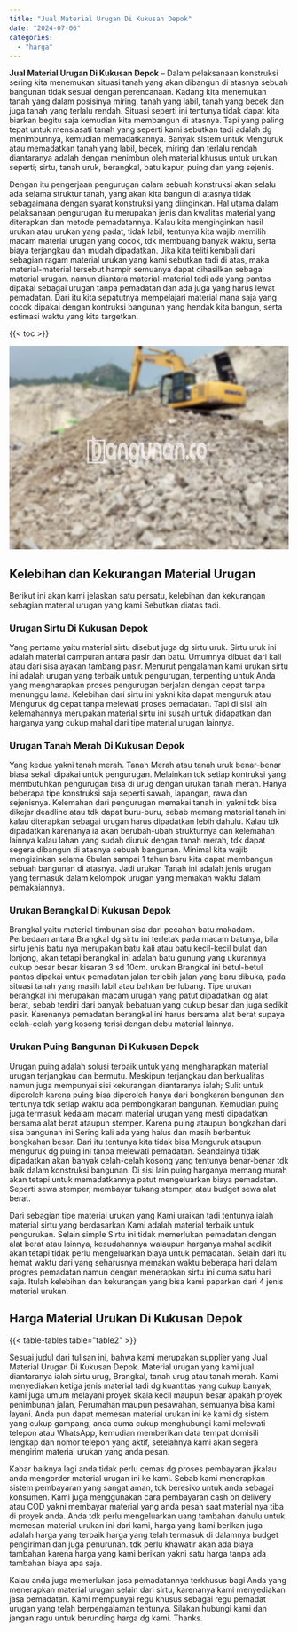 ```yaml
---
title: "Jual Material Urugan Di Kukusan Depok"
date: "2024-07-06"
categories: 
  - "harga"
---
```


**Jual Material Urugan Di Kukusan Depok** – Dalam pelaksanaan konstruksi sering kita menemukan situasi tanah yang akan dibangun di atasnya sebuah bangunan tidak sesuai dengan perencanaan. Kadang kita menemukan tanah yang dalam posisinya miring, tanah yang labil, tanah yang becek dan juga tanah yang terlalu rendah. Situasi seperti ini tentunya tidak dapat kita biarkan begitu saja kemudian kita membangun di atasnya. Tapi yang paling tepat untuk mensiasati tanah yang seperti kami sebutkan tadi adalah dg menimbunnya, kemudian memadatkannya. Banyak sistem untuk Menguruk atau memadatkan tanah yang labil, becek, miring dan terlalu rendah diantaranya adalah dengan menimbun oleh material khusus untuk urukan, seperti; sirtu, tanah uruk, berangkal, batu kapur, puing dan yang sejenis.

Dengan itu pengerjaan pengurugan dalam sebuah konstruksi akan selalu ada selama struktur tanah, yang akan kita bangun di atasnya tidak sebagaimana dengan syarat konstruksi yang diinginkan. Hal utama dalam pelaksanaan pengurugan itu merupakan jenis dan kwalitas material yang diterapkan dan metode pemadatannya. Kalau kita menginginkan hasil urukan atau urukan yang padat, tidak labil, tentunya kita wajib memilih macam material urugan yang cocok, tdk membuang banyak waktu, serta biaya terjangkau dan mudah dipadatkan. Jika kita teliti kembali dari sebagian ragam material urukan yang kami sebutkan tadi di atas, maka material-material tersebut hampir semuanya dapat dihasilkan sebagai material urugan. namun diantara material-material tadi ada yang pantas dipakai sebagai urugan tanpa pemadatan dan ada juga yang harus lewat pemadatan. Dari itu kita sepatutnya mempelajari material mana saja yang cocok dipakai dengan kontruksi bangunan yang hendak kita bangun, serta estimasi waktu yang kita targetkan.

{{< toc >}}

![Jual Material Urugan Di Kukusan Depok](/images/jual-urugan-35.png)

## Kelebihan dan Kekurangan Material Urugan

Berikut ini akan kami jelaskan satu persatu, kelebihan dan kekurangan sebagian material urugan yang kami Sebutkan diatas tadi.

### Urugan Sirtu Di Kukusan Depok

Yang pertama yaitu material sirtu disebut juga dg sirtu uruk. Sirtu uruk ini adalah material campuran antara pasir dan batu. Umumnya dibuat dari kali atau dari sisa ayakan tambang pasir. Menurut pengalaman kami urukan sirtu ini adalah urugan yang terbaik untuk pengurugan, terpenting untuk Anda yang mengharapkan proses pengurugan berjalan dengan cepat tanpa menunggu lama. Kelebihan dari sirtu ini yakni kita dapat menguruk atau Menguruk dg cepat tanpa melewati proses pemadatan. Tapi di sisi lain kelemahannya merupakan material sirtu ini susah untuk didapatkan dan harganya yang cukup mahal dari tipe material urugan lainnya.

### Urugan Tanah Merah Di Kukusan Depok

Yang kedua yakni tanah merah. Tanah Merah atau tanah uruk benar-benar biasa sekali dipakai untuk pengurugan. Melainkan tdk setiap kontruksi yang membutuhkan pengurugan bisa di urug dengan urukan tanah merah. Hanya beberapa tipe konstruksi saja seperti sawah, lapangan, rawa dan sejenisnya. Kelemahan dari pengurugan memakai tanah ini yakni tdk bisa dikejar deadline atau tdk dapat buru-buru, sebab memang material tanah ini kalau diterapkan sebagai urugan harus dipadatkan lebih dahulu. Kalau tdk dipadatkan karenanya ia akan berubah-ubah strukturnya dan kelemahan lainnya kalau lahan yang sudah diuruk dengan tanah merah, tdk dapat segera dibangun di atasnya sebuah bangunan. Minimal kita wajib mengizinkan selama 6bulan sampai 1 tahun baru kita dapat membangun sebuah bangunan di atasnya. Jadi urukan Tanah ini adalah jenis urugan yang termasuk dalam kelompok urugan yang memakan waktu dalam pemakaiannya.

### Urukan Berangkal Di Kukusan Depok

Brangkal yaitu material timbunan sisa dari pecahan batu makadam. Perbedaan antara Brangkal dg sirtu ini terletak pada macam batunya, bila sirtu jenis batu nya merupakan batu kali atau batu kecil-kecil bulat dan lonjong, akan tetapi berangkal ini adalah batu gunung yang ukurannya cukup besar besar kisaran 3 sd 10cm. urukan Brangkal ini betul-betul pantas dipakai untuk pemadatan jalan terlebih jalan yang baru dibuka, pada situasi tanah yang masih labil atau bahkan berlubang. Tipe urukan berangkal ini merupakan macam urugan yang patut dipadatkan dg alat berat, sebab terdiri dari banyak bebatuan yang cukup besar dan juga sedikit pasir. Karenanya pemadatan berangkal ini harus bersama alat berat supaya celah-celah yang kosong terisi dengan debu material lainnya.

### Urukan Puing Bangunan Di Kukusan Depok

Urugan puing adalah solusi terbaik untuk yang mengharapkan material urugan terjangkau dan bermutu. Meskipun terjangkau dan berkualitas namun juga mempunyai sisi kekurangan diantaranya ialah; Sulit untuk diperoleh karena puing bisa diperoleh hanya dari bongkaran bangunan dan tentunya tdk setiap waktu ada pembongkaran bangunan. Kemudian puing juga termasuk kedalam macam material urugan yang mesti dipadatkan bersama alat berat ataupun stemper. Karena puing ataupun bongkahan dari sisa bangunan ini Sering kali ada yang halus dan masih berbentuk bongkahan besar. Dari itu tentunya kita tidak bisa Menguruk ataupun menguruk dg puing ini tanpa melewati pemadatan. Seandainya tidak dipadatkan akan banyak celah-celah kosong yang tentunya benar-benar tdk baik dalam konstruksi bangunan. Di sisi lain puing harganya memang murah akan tetapi untuk memadatkannya patut mengeluarkan biaya pemadatan. Seperti sewa stemper, membayar tukang stemper, atau budget sewa alat berat.

Dari sebagian tipe material urukan yang Kami uraikan tadi tentunya ialah material sirtu yang berdasarkan Kami adalah material terbaik untuk pengurukan. Selain simple Sirtu ini tidak memerlukan pemadatan dengan alat berat atau lainnya, kesudahannya walaupun harganya mahal sedikit akan tetapi tidak perlu mengeluarkan biaya untuk pemadatan. Selain dari itu hemat waktu dari yang seharusnya memakan waktu beberapa hari dalam progres pemadatan namun dengan menerapkan sirtu ini cuma satu hari saja. Itulah kelebihan dan kekurangan yang bisa kami paparkan dari 4 jenis material urukan.

## Harga Material Urukan Di Kukusan Depok

{{< table-tables table="table2" >}}

Sesuai judul dari tulisan ini, bahwa kami merupakan supplier yang Jual Material Urugan Di Kukusan Depok. Material urugan yang kami jual diantaranya ialah sirtu urug, Brangkal, tanah urug atau tanah merah. Kami menyediakan ketiga jenis material tadi dg kuantitas yang cukup banyak, kami juga umum melayani proyek skala kecil maupun besar apakah proyek penimbunan jalan, Perumahan maupun pesawahan, semuanya bisa kami layani. Anda pun dapat memesan material urukan ini ke kami dg sistem yang cukup gampang, anda cuma cukup menghubungi kami melewati telepon atau WhatsApp, kemudian memberikan data tempat domisili lengkap dan nomor telepon yang aktif, setelahnya kami akan segera mengirim material urukan yang anda pesan.

Kabar baiknya lagi anda tidak perlu cemas dg proses pembayaran jikalau anda mengorder material urugan ini ke kami. Sebab kami menerapkan sistem pembayaran yang sangat aman, tdk beresiko untuk anda sebagai konsumen. Kami juga menggunakan cara pembayaran cash on delivery atau COD yakni membayar material yang anda pesan saat material nya tiba di proyek anda. Anda tdk perlu mengeluarkan uang tambahan dahulu untuk memesan material urukan ini dari kami, harga yang kami berikan juga adalah harga yang terbaik harga yang telah termasuk di dalamnya budget pengiriman dan juga penurunan. tdk perlu khawatir akan ada biaya tambahan karena harga yang kami berikan yakni satu harga tanpa ada tambahan biaya apa saja.

Kalau anda juga memerlukan jasa pemadatannya terkhusus bagi Anda yang menerapkan material urugan selain dari sirtu, karenanya kami menyediakan jasa pemadatan. Kami mempunyai regu khusus sebagai regu pemadat urugan yang telah berpengalaman tentunya. Silakan hubungi kami dan jangan ragu untuk berunding harga dg kami. Thanks.
